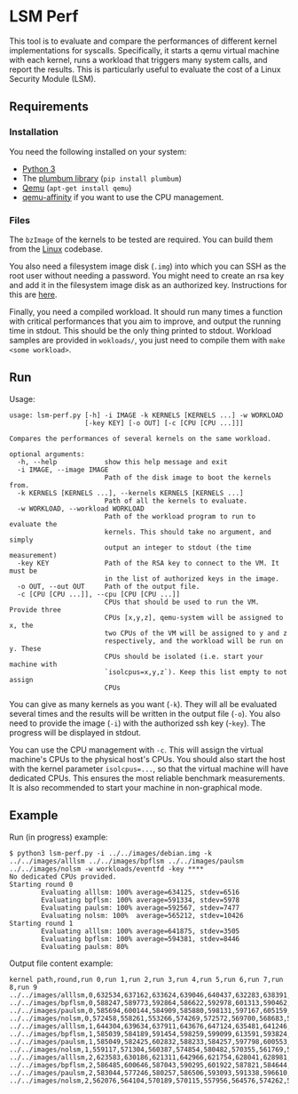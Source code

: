 # LSM Perf
This tool is to evaluate and compare the performances of different kernel implementations for syscalls. Specifically, it starts a qemu virtual machine with each kernel, runs a workload that triggers many system calls, and report the results. This is particularly useful to evaluate the cost of a Linux Security Module (LSM).

## Requirements
### Installation
You need the following installed on your system:
- [Python 3](https://www.python.org/downloads/) 
- The [plumbum library](https://pypi.org/project/plumbum/) (`pip install plumbum`)
- [Qemu](https://www.qemu.org/download/) (`apt-get install qemu`)
- [qemu-affinity](https://github.com/zegelin/qemu-affinity) if you want to use the CPU management.

### Files
The `bzImage` of the kernels to be tested are required. You can build them from the [Linux](https://github.com/torvalds/linux) codebase. 

You also need a filesystem image disk (`.img`) into which you can SSH as the root user without needing a password. You might need to create an rsa key and add it in the filesystem image disk as an authorized key. Instructions for this are [here](http://www.linuxproblem.org/art_9.html).

Finally, you need a compiled workload. It should run many times a function with critical performances that you aim to improve, and output the running time in stdout. This should be the only thing printed to stdout. Workload samples are provided in `wokloads/`, you just need to compile them with `make <some workload>`.


## Run


Usage:
``` 
usage: lsm-perf.py [-h] -i IMAGE -k KERNELS [KERNELS ...] -w WORKLOAD
                   [-key KEY] [-o OUT] [-c [CPU [CPU ...]]]

Compares the performances of several kernels on the same workload.

optional arguments:
  -h, --help            show this help message and exit
  -i IMAGE, --image IMAGE
                        Path of the disk image to boot the kernels from.
  -k KERNELS [KERNELS ...], --kernels KERNELS [KERNELS ...]
                        Path of all the kernels to evaluate.
  -w WORKLOAD, --workload WORKLOAD
                        Path of the workload program to run to evaluate the
                        kernels. This should take no argument, and simply
                        output an integer to stdout (the time measurement)
  -key KEY              Path of the RSA key to connect to the VM. It must be
                        in the list of authorized keys in the image.
  -o OUT, --out OUT     Path of the output file.
  -c [CPU [CPU ...]], --cpu [CPU [CPU ...]]
                        CPUs that should be used to run the VM. Provide three
                        CPUs [x,y,z], qemu-system will be assigned to x, the
                        two CPUs of the VM will be assigned to y and z
                        respectively, and the workload will be run on y. These
                        CPUs should be isolated (i.e. start your machine with
                        `isolcpus=x,y,z`). Keep this list empty to not assign
                        CPUs
```

You can give as many kernels as you want (`-k`). They will all be evaluated several times and the results will be written in the output file (`-o`). You also need to provide the image (`-i`) with the authorized ssh key (-`key`). The progress will be displayed in stdout.

You can use the CPU management with `-c`. This will assign the virtual machine's CPUs to the physical host's CPUs. You should also start the host with the kernel parameter `isolcpus=...`, so that the virtual machine will have dedicated CPUs. This ensures the most reliable benchmark measurements. It is also recommended to start your machine in non-graphical mode.

## Example 

Run (in progress) example:

```
$ python3 lsm-perf.py -i ../../images/debian.img -k ../../images/alllsm ../../images/bpflsm ../../images/paulsm ../../images/nolsm -w workloads/eventfd -key ****
No dedicated CPUs provided.
Starting round 0
        Evaluating alllsm: 100% average=634125, stdev=6516                    
        Evaluating bpflsm: 100% average=591334, stdev=5978                    
        Evaluating paulsm: 100% average=592567, stdev=7477                    
        Evaluating nolsm: 100%  average=565212, stdev=10426                    
Starting round 1
        Evaluating alllsm: 100% average=641875, stdev=3505                    
        Evaluating bpflsm: 100% average=594381, stdev=8446                    
        Evaluating paulsm: 80%                              
```

Output file content example:

```
kernel path,round,run 0,run 1,run 2,run 3,run 4,run 5,run 6,run 7,run 8,run 9
../../images/alllsm,0,632534,637162,633624,639046,640437,632283,638391,621850,624864,641063
../../images/bpflsm,0,588247,589773,592864,586622,592978,601313,590462,579478,594899,596710
../../images/paulsm,0,585694,600144,584909,585880,598131,597167,605159,583542,591269,593776
../../images/nolsm,0,572458,558261,553266,574269,572572,569700,568683,549366,579234,554316
../../images/alllsm,1,644304,639634,637911,643676,647124,635481,641246,642767,645180,641430
../../images/bpflsm,1,585039,584189,591454,598259,599099,613591,593824,595055,588458,594850
../../images/paulsm,1,585049,582425,602832,588233,584257,597798,600553,592897,599376,596029
../../images/nolsm,1,559117,571304,560387,574854,580482,570355,561769,565104,575381,567941
../../images/alllsm,2,623583,630186,621311,642966,621754,628041,628981,639126,638830,642383
../../images/bpflsm,2,586485,600646,587043,590295,601922,587821,584644,592760,590667,581323
../../images/paulsm,2,583044,577246,580257,586506,593093,591338,596610,579747,588739,584627
../../images/nolsm,2,562076,564104,570189,570115,557956,564576,574262,558895,574167,569505
```
